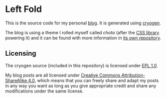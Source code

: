 # Left Fold

This is the source code for my personal [blog](https://leftfold.tech). It is generated using [cryogen](http://cryogenweb.org/).

The blog is using a theme I rolled myself called *chota* (after the [CSS library](https://jenil.github.io/chota/) powering it) and it can be found with more information in [its own repository](https://codeberg.org/johnnyjayjay/cryogen-chota).

## Licensing

The cryogen source (included in this repository) is licensed under [EPL 1.0](./LICENSE).

My blog posts are all licensed under [Creative Commons Attribution-ShareAlike 4.0](https://creativecommons.org/licenses/by-sa/4.0/), which means that you can freely share and adapt my posts in any way you want as long as you give appropriate credit and share any modifications under the same license. 
